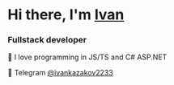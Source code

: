 <h1>Hi there, I'm <a href="https://ikazakov.com/" target="_blank">Ivan</a>
<h3>Fullstack developer</h3>

🔭 I love programming in JS/TS and C# ASP.NET

💬 Telegram [@ivankazakov2233](https://t.me/ivankazakov2233)
